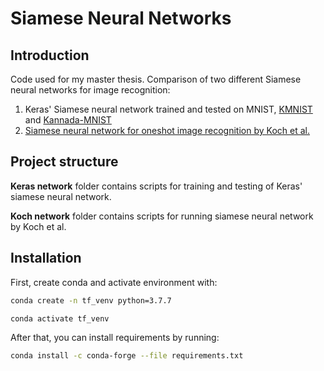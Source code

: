 # Siamese Neural Networks

## Introduction
Code used for my master thesis. Comparison of two different Siamese neural networks for image recognition: 
1. Keras' Siamese neural network trained and tested on MNIST, [KMNIST](https://github.com/rois-codh/kmnist) and [Kannada-MNIST](https://github.com/vinayprabhu/Kannada_MNIST)
2. [Siamese neural network for oneshot image recognition by Koch et al.](https://www.cs.cmu.edu/~rsalakhu/papers/oneshot1.pdf)

## Project structure

**Keras network** folder contains scripts for training and testing of Keras' siamese neural network.

**Koch network** folder contains scripts for running siamese neural network by Koch et al.

## Installation

First, create conda and activate environment with:
```bash
conda create -n tf_venv python=3.7.7

conda activate tf_venv
```

After that, you can install requirements by running:

```bash
conda install -c conda-forge --file requirements.txt
```
